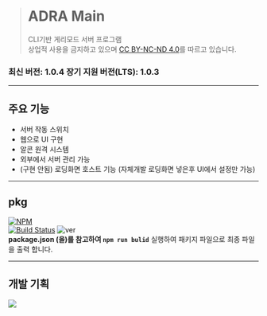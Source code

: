 > # ADRA Main
> CLI기반 게리모드 서버 프로그램    
> 상업적 사용을 금지하고 있으며 [CC BY-NC-ND 4.0](https://creativecommons.org/licenses/by-nc-nd/4.0/)를 따르고 있습니다.


### 최신 버전: 1.0.4 장기 지원 버전(LTS): 1.0.3
____
## 주요 기능
- 서버 작동 스위치
- 웹으로 UI 구현
- 알콘 원격 시스템
- 외부에서 서버 관리 가능
- (구현 안됨) 로딩화면 호스트 기능 (자체개발 로딩화면 넣은후 UI에서 설정만 가능)
____
## pkg   
[![NPM](https://nodei.co/npm/pkg.png?downloads=true&downloadRank=true&stars=true)](https://nodei.co/npm/pkg/)    
[![Build Status](https://travis-ci.org/zeit/pkg.svg?branch=master)](https://travis-ci.org/zeit/pkg) 
![ver](https://img.shields.io/npm/v/pkg)    
**package.json (을)를 참고하여 ``npm run bulid``** 실행하여 패키지 파일으로 최종 파일을 출력 합니다.

____
## 개발 기획
![](https://cdn.discordapp.com/attachments/635413319511179277/639836239750496267/unknown.png)
